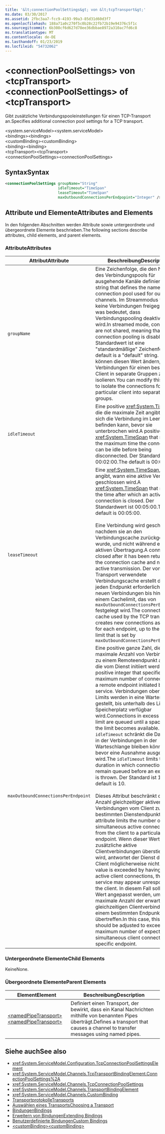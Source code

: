```yaml
---
title: '&lt;connectionPoolSettings&gt; von &lt;tcpTransport&gt;'
ms.date: 03/30/2017
ms.assetid: 2fbc3aa7-fcc9-4193-99a3-85d31d60d3f7
ms.openlocfilehash: 188a71a0c270f5c0b28c22fb72b19e94376c5f1c
ms.sourcegitcommit: 6b308cf6d627d78ee36dbbae8972a310ac7fd6c8
ms.translationtype: MT
ms.contentlocale: de-DE
ms.lasthandoff: 01/23/2019
ms.locfileid: "54732062"
---
```

# <a name="ltconnectionpoolsettingsgt-of-lttcptransportgt"></a><span data-ttu-id="75fee-102">&lt;connectionPoolSettings&gt; von &lt;tcpTransport&gt;</span><span class="sxs-lookup"><span data-stu-id="75fee-102">&lt;connectionPoolSettings&gt; of &lt;tcpTransport&gt;</span></span>
<span data-ttu-id="75fee-103">Gibt zusätzliche Verbindungspooleinstellungen für einen TCP-Transport an.</span><span class="sxs-lookup"><span data-stu-id="75fee-103">Specifies additional connection pool settings for a TCP transport.</span></span>  
  
 <span data-ttu-id="75fee-104">\<system.serviceModel></span><span class="sxs-lookup"><span data-stu-id="75fee-104">\<system.serviceModel></span></span>  
<span data-ttu-id="75fee-105">\<bindings></span><span class="sxs-lookup"><span data-stu-id="75fee-105">\<bindings></span></span>  
<span data-ttu-id="75fee-106">\<customBinding></span><span class="sxs-lookup"><span data-stu-id="75fee-106">\<customBinding></span></span>  
<span data-ttu-id="75fee-107">\<binding></span><span class="sxs-lookup"><span data-stu-id="75fee-107">\<binding></span></span>  
<span data-ttu-id="75fee-108">\<tcpTransport></span><span class="sxs-lookup"><span data-stu-id="75fee-108">\<tcpTransport></span></span>  
<span data-ttu-id="75fee-109">\<connectionPoolSettings></span><span class="sxs-lookup"><span data-stu-id="75fee-109">\<connectionPoolSettings></span></span>  
  
## <a name="syntax"></a><span data-ttu-id="75fee-110">Syntax</span><span class="sxs-lookup"><span data-stu-id="75fee-110">Syntax</span></span>  
  
```xml  
<connectionPoolSettings groupName="String"
                        idleTimeout="TimeSpan"
                        leaseTimeout="TimeSpan"
                        maxOutboundConnectionsPerEndpopint="Integer" />
```  
  
## <a name="attributes-and-elements"></a><span data-ttu-id="75fee-111">Attribute und Elemente</span><span class="sxs-lookup"><span data-stu-id="75fee-111">Attributes and Elements</span></span>  
 <span data-ttu-id="75fee-112">In den folgenden Abschnitten werden Attribute sowie untergeordnete und übergeordnete Elemente beschrieben.</span><span class="sxs-lookup"><span data-stu-id="75fee-112">The following sections describe attributes, child elements, and parent elements.</span></span>  
  
### <a name="attributes"></a><span data-ttu-id="75fee-113">Attribute</span><span class="sxs-lookup"><span data-stu-id="75fee-113">Attributes</span></span>  
  
|<span data-ttu-id="75fee-114">Attribut</span><span class="sxs-lookup"><span data-stu-id="75fee-114">Attribute</span></span>|<span data-ttu-id="75fee-115">Beschreibung</span><span class="sxs-lookup"><span data-stu-id="75fee-115">Description</span></span>|  
|---------------|-----------------|  
|`groupName`|<span data-ttu-id="75fee-116">Eine Zeichenfolge, die den Namen des Verbindungspools für ausgehende Kanäle definiert.</span><span class="sxs-lookup"><span data-stu-id="75fee-116">A string that defines the name of the connection pool used for outgoing channels.</span></span> <span data-ttu-id="75fee-117">Im Streammodus werden keine Verbindungen freigegeben, was bedeutet, dass Verbindungspooling deaktiviert wird.</span><span class="sxs-lookup"><span data-stu-id="75fee-117">In streamed mode, connections are not shared, meaning that connection pooling is disabled.</span></span> <span data-ttu-id="75fee-118">Der Standardwert ist eine "standardmäßige" Zeichenfolge.</span><span class="sxs-lookup"><span data-stu-id="75fee-118">The default is a "default" string.</span></span> <span data-ttu-id="75fee-119">Sie können diesen Wert ändern, um die Verbindungen für einen bestimmten Client in separate Gruppen zu isolieren.</span><span class="sxs-lookup"><span data-stu-id="75fee-119">You can modify this value to isolate the connections for a particular client into separate groups.</span></span>|  
|`idleTimeout`|<span data-ttu-id="75fee-120">Eine positive <xref:System.TimeSpan>, die die maximale Zeit angibt, in der sich die Verbindung im Leerlauf befinden kann, bevor sie unterbrochen wird.</span><span class="sxs-lookup"><span data-stu-id="75fee-120">A positive <xref:System.TimeSpan> that specifies the maximum time the connection can be idle before being disconnected.</span></span> <span data-ttu-id="75fee-121">Der Standardwert ist 00:02:00.</span><span class="sxs-lookup"><span data-stu-id="75fee-121">The default is 00:02:00.</span></span>|  
|`leaseTimeout`|<span data-ttu-id="75fee-122">Eine <xref:System.TimeSpan>, die angibt, wann eine aktive Verbindung geschlossen wird.</span><span class="sxs-lookup"><span data-stu-id="75fee-122">A <xref:System.TimeSpan> that specifies the time after which an active connection is closed.</span></span> <span data-ttu-id="75fee-123">Der Standardwert ist 00:05:00.</span><span class="sxs-lookup"><span data-stu-id="75fee-123">The default is 00:05:00.</span></span><br /><br /> <span data-ttu-id="75fee-124">Eine Verbindung wird geschlossen, nachdem sie an den Verbindungscache zurückgegeben wurde, und nicht während einer aktiven Übertragung.</span><span class="sxs-lookup"><span data-stu-id="75fee-124">A connection is closed after it has been returned to the connection cache and not during active transmission.</span></span> <span data-ttu-id="75fee-125">Der vom TCP-Transport verwendete Verbindungscache erstellt die für jeden Endpunkt erforderlichen neuen Verbindungen bis hin zu einem Cachelimit, das von `maxOutboundConnectionsPerEndpoint.` festgelegt wird.</span><span class="sxs-lookup"><span data-stu-id="75fee-125">The connection cache used by the TCP transport creates new connections as required for each endpoint, up to the cache limit that is set by `maxOutboundConnectionsPerEndpoint.`</span></span>|  
|`maxOutboundConnectionsPerEndpoint`|<span data-ttu-id="75fee-126">Eine positive ganze Zahl, die die maximale Anzahl von Verbindungen zu einem Remoteendpunkt angibt, die vom Dienst initiiert werden.</span><span class="sxs-lookup"><span data-stu-id="75fee-126">A positive integer that specifies the maximum number of connections to a remote endpoint initiated by the service.</span></span> <span data-ttu-id="75fee-127">Verbindungen oberhalb des Limits werden in eine Warteschlange gestellt, bis unterhalb des Limits Speicherplatz verfügbar wird.</span><span class="sxs-lookup"><span data-stu-id="75fee-127">Connections in excess of the limit are queued until a space below the limit becomes available.</span></span> <span data-ttu-id="75fee-128">`idleTimeout` schränkt die Dauer ein, in der Verbindungen in der Warteschlange bleiben können, bevor eine Ausnahme ausgelöst wird.</span><span class="sxs-lookup"><span data-stu-id="75fee-128">The `idleTimeout` limits the duration in which connections remain queued before an exception is thrown.</span></span> <span data-ttu-id="75fee-129">Der Standard ist 10.</span><span class="sxs-lookup"><span data-stu-id="75fee-129">The default is 10.</span></span><br /><br /> <span data-ttu-id="75fee-130">Dieses Attribut beschränkt die Anzahl gleichzeitiger aktiver Verbindungen vom Client zu einem bestimmten Dienstendpunkt.</span><span class="sxs-lookup"><span data-stu-id="75fee-130">This attribute limits the number of simultaneous active connections from the client to a particular service endpoint.</span></span> <span data-ttu-id="75fee-131">Wenn dieser Wert durch zusätzliche aktive Clientverbindungen überstiegen wird, antwortet der Dienst dem Client möglicherweise nicht.</span><span class="sxs-lookup"><span data-stu-id="75fee-131">If this value is exceeded by having more active client connections, the service may appear unresponsive to the client.</span></span> <span data-ttu-id="75fee-132">In diesem Fall sollte dieser Wert angepasst werden, um die maximale Anzahl der erwarteten gleichzeitigen Clientverbindungen in einem bestimmten Endpunkt zu übertreffen.</span><span class="sxs-lookup"><span data-stu-id="75fee-132">In this case, this value should be adjusted to exceed the maximum number of expected simultaneous client connections to a specific endpoint.</span></span>|  
  
### <a name="child-elements"></a><span data-ttu-id="75fee-133">Untergeordnete Elemente</span><span class="sxs-lookup"><span data-stu-id="75fee-133">Child Elements</span></span>  
 <span data-ttu-id="75fee-134">Keine</span><span class="sxs-lookup"><span data-stu-id="75fee-134">None.</span></span>  
  
### <a name="parent-elements"></a><span data-ttu-id="75fee-135">Übergeordnete Elemente</span><span class="sxs-lookup"><span data-stu-id="75fee-135">Parent Elements</span></span>  
  
|<span data-ttu-id="75fee-136">Element</span><span class="sxs-lookup"><span data-stu-id="75fee-136">Element</span></span>|<span data-ttu-id="75fee-137">Beschreibung</span><span class="sxs-lookup"><span data-stu-id="75fee-137">Description</span></span>|  
|-------------|-----------------|  
|[<span data-ttu-id="75fee-138">\<namedPipeTransport></span><span class="sxs-lookup"><span data-stu-id="75fee-138">\<namedPipeTransport></span></span>](../../../../../docs/framework/configure-apps/file-schema/wcf/namedpipetransport.md)|<span data-ttu-id="75fee-139">Definiert einen Transport, der bewirkt, dass ein Kanal Nachrichten mithilfe von benannten Pipes überträgt.</span><span class="sxs-lookup"><span data-stu-id="75fee-139">Defines a transport that causes a channel to transfer messages using named pipes.</span></span>|  
  
## <a name="see-also"></a><span data-ttu-id="75fee-140">Siehe auch</span><span class="sxs-lookup"><span data-stu-id="75fee-140">See also</span></span>
- <xref:System.ServiceModel.Configuration.TcpConnectionPoolSettingsElement>
- <xref:System.ServiceModel.Channels.TcpTransportBindingElement.ConnectionPoolSettings%2A>
- <xref:System.ServiceModel.Channels.TcpConnectionPoolSettings>
- <xref:System.ServiceModel.Channels.TransportBindingElement>
- <xref:System.ServiceModel.Channels.CustomBinding>
- [<span data-ttu-id="75fee-141">Transportprotokolle</span><span class="sxs-lookup"><span data-stu-id="75fee-141">Transports</span></span>](../../../../../docs/framework/wcf/feature-details/transports.md)
- [<span data-ttu-id="75fee-142">Auswählen eines Transports</span><span class="sxs-lookup"><span data-stu-id="75fee-142">Choosing a Transport</span></span>](../../../../../docs/framework/wcf/feature-details/choosing-a-transport.md)
- [<span data-ttu-id="75fee-143">Bindungen</span><span class="sxs-lookup"><span data-stu-id="75fee-143">Bindings</span></span>](../../../../../docs/framework/wcf/bindings.md)
- [<span data-ttu-id="75fee-144">Erweitern von Bindungen</span><span class="sxs-lookup"><span data-stu-id="75fee-144">Extending Bindings</span></span>](../../../../../docs/framework/wcf/extending/extending-bindings.md)
- [<span data-ttu-id="75fee-145">Benutzerdefinierte Bindungen</span><span class="sxs-lookup"><span data-stu-id="75fee-145">Custom Bindings</span></span>](../../../../../docs/framework/wcf/extending/custom-bindings.md)
- [<span data-ttu-id="75fee-146">\<customBinding></span><span class="sxs-lookup"><span data-stu-id="75fee-146">\<customBinding></span></span>](../../../../../docs/framework/configure-apps/file-schema/wcf/custombinding.md)
